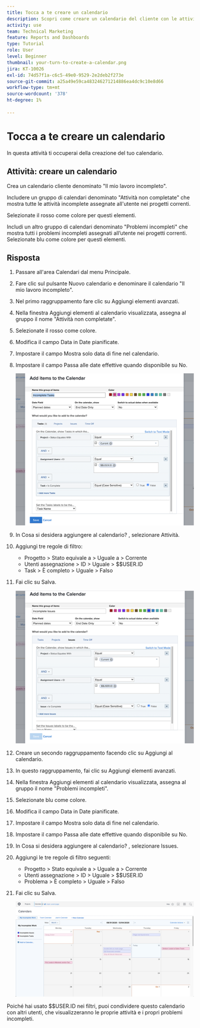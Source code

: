 ```yaml
---
title: Tocca a te creare un calendario
description: Scopri come creare un calendario del cliente con le attività e i problemi incompleti.
activity: use
team: Technical Marketing
feature: Reports and Dashboards
type: Tutorial
role: User
level: Beginner
thumbnail: your-turn-to-create-a-calendar.png
jira: KT-10026
exl-id: 74d57f1a-c6c5-49e0-9529-2e2deb2f273e
source-git-commit: a25a49e59ca483246271214886ea4dc9c10e8d66
workflow-type: tm+mt
source-wordcount: '378'
ht-degree: 1%

---
```


# Tocca a te creare un calendario

In questa attività ti occuperai della creazione del tuo calendario.

## Attività: creare un calendario

Crea un calendario cliente denominato &quot;Il mio lavoro incompleto&quot;.

Includere un gruppo di calendari denominato &quot;Attività non completate&quot; che mostra tutte le attività incomplete assegnate all&#39;utente nei progetti correnti.

Selezionate il rosso come colore per questi elementi.

Includi un altro gruppo di calendari denominato &quot;Problemi incompleti&quot; che mostra tutti i problemi incompleti assegnati all’utente nei progetti correnti. Selezionate blu come colore per questi elementi.

## Risposta

1. Passare all&#39;area Calendari dal menu Principale.
1. Fare clic sul pulsante Nuovo calendario e denominare il calendario &quot;Il mio lavoro incompleto&quot;.
1. Nel primo raggruppamento fare clic su Aggiungi elementi avanzati.
1. Nella finestra Aggiungi elementi al calendario visualizzata, assegna al gruppo il nome &quot;Attività non completate&quot;.
1. Selezionate il rosso come colore.
1. Modifica il campo Data in Date pianificate.
1. Impostare il campo Mostra solo data di fine nel calendario.
1. Impostare il campo Passa alle date effettive quando disponibile su No.

   ![Immagine della schermata per aggiungere elementi a un calendario](assets/calendar-activity-1.png)

1. In Cosa si desidera aggiungere al calendario? , selezionare Attività.
1. Aggiungi tre regole di filtro:

   * Progetto > Stato equivale a > Uguale a > Corrente
   * Utenti assegnazione > ID > Uguale > $$USER.ID
   * Task > È completo > Uguale > Falso

1. Fai clic su Salva.

   ![Immagine della schermata per aggiungere elementi a un calendario](assets/calendar-activity-2.png)

1. Creare un secondo raggruppamento facendo clic su Aggiungi al calendario.
1. In questo raggruppamento, fai clic su Aggiungi elementi avanzati.
1. Nella finestra Aggiungi elementi al calendario visualizzata, assegna al gruppo il nome &quot;Problemi incompleti&quot;.
1. Selezionate blu come colore.
1. Modifica il campo Data in Date pianificate.
1. Impostare il campo Mostra solo data di fine nel calendario.
1. Impostare il campo Passa alle date effettive quando disponibile su No.
1. In Cosa si desidera aggiungere al calendario? , selezionare Issues.
1. Aggiungi le tre regole di filtro seguenti:

   * Progetto > Stato equivale a > Uguale a > Corrente
   * Utenti assegnazione > ID > Uguale > $$USER.ID
   * Problema > È completo > Uguale > Falso

1. Fai clic su Salva.

   ![Immagine della schermata per aggiungere elementi a un calendario](assets/calendar-activity-3.png)

Poiché hai usato $$USER.ID nei filtri, puoi condividere questo calendario con altri utenti, che visualizzeranno le proprie attività e i propri problemi incompleti.
